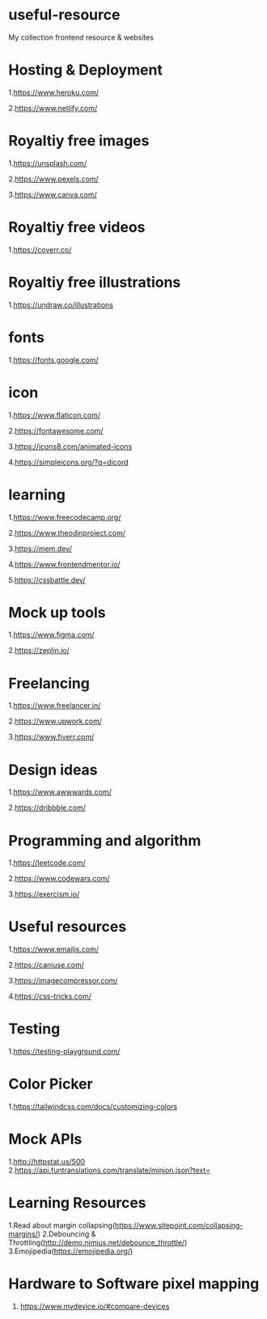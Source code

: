 # useful-resource
My collection frontend resource &amp; websites
# Hosting & Deployment
1.https://www.heroku.com/

2.https://www.netlify.com/

# Royaltiy free images
1.https://unsplash.com/

2.https://www.pexels.com/

3.https://www.canva.com/

# Royaltiy free videos
1.https://coverr.co/

# Royaltiy free illustrations
1.https://undraw.co/illustrations

# fonts
1.https://fonts.google.com/

# icon
1.https://www.flaticon.com/

2.https://fontawesome.com/

3.https://icons8.com/animated-icons

4.https://simpleicons.org/?q=dicord

# learning
1.https://www.freecodecamp.org/

2.https://www.theodinproject.com/

3.https://mem.dev/

4.https://www.frontendmentor.io/

5.https://cssbattle.dev/


# Mock up tools
1.https://www.figma.com/

2.https://zeplin.io/

# Freelancing
1.https://www.freelancer.in/

2.https://www.upwork.com/

3.https://www.fiverr.com/

# Design ideas
1.https://www.awwwards.com/

2.https://dribbble.com/

# Programming and algorithm
1.https://leetcode.com/

2.https://www.codewars.com/

3.https://exercism.io/

# Useful resources
1.https://www.emailjs.com/

2.https://caniuse.com/

3.https://imagecompressor.com/

4.https://css-tricks.com/

# Testing
1.https://testing-playground.com/

# Color Picker
1.https://tailwindcss.com/docs/customizing-colors

# Mock APIs
1.http://httpstat.us/500
2.https://api.funtranslations.com/translate/minion.json?text=


# Learning Resources
1.Read about margin collapsing(https://www.sitepoint.com/collapsing-margins/)
2.Debouncing & Throttling(http://demo.nimius.net/debounce_throttle/)
3.Emojipedia(https://emojipedia.org/)

# Hardware to Software pixel mapping
1. https://www.mydevice.io/#compare-devices
